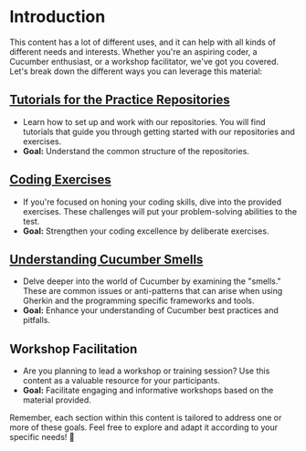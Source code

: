 # Introduction

This content has a lot of different uses, and it can help with all kinds of different needs and interests. Whether you're an aspiring coder, a Cucumber enthusiast, or a workshop facilitator, we've got you covered. Let's break down the different ways you can leverage this material:

## [Tutorials for the Practice Repositories](https://cucumber-diseases.github.io/repos/)
  - Learn how to set up and work with our repositories. You will find tutorials that guide you through getting started with our repositories and exercises.
  - **Goal:** Understand the common structure of the repositories.

## [Coding Exercises](https://cucumber-diseases.github.io/exercise/)
   - If you're focused on honing your coding skills, dive into the provided exercises. These challenges will put your problem-solving abilities to the test.
   - **Goal:** Strengthen your coding excellence by deliberate exercises.

## [Understanding Cucumber Smells](https://cucumber-diseases.github.io/smells/)
   - Delve deeper into the world of Cucumber by examining the "smells." These are common issues or anti-patterns that can arise when using Gherkin and the programming specific frameworks and tools.
   - **Goal:** Enhance your understanding of Cucumber best practices and pitfalls.

## Workshop Facilitation
   - Are you planning to lead a workshop or training session? Use this content as a valuable resource for your participants.
   - **Goal:** Facilitate engaging and informative workshops based on the material provided.

Remember, each section within this content is tailored to address one or more of these goals. Feel free to explore and adapt it according to your specific needs! 🌟
